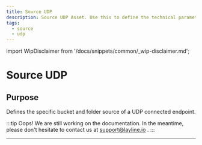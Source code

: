 ```yaml
---
title: Source UDP
description: Source UDP Asset. Use this to define the technical parameters for a UDP source connection.
tags:
  - source
  - udp
---
```


import WipDisclaimer from '/docs/snippets/common/_wip-disclaimer.md';

# Source UDP

## Purpose

Defines the specific bucket and folder source of a UDP connected endpoint. 

:::tip Oops! We are still working on the documentation.
In the meantime, please don't hesitate to contact us at support@layline.io .
:::

---

<WipDisclaimer></WipDisclaimer>
